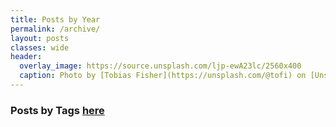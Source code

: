 ```yaml
---
title: Posts by Year
permalink: /archive/
layout: posts
classes: wide
header:
  overlay_image: https://source.unsplash.com/ljp-ewA23lc/2560x400
  caption: Photo by [Tobias Fisher](https://unsplash.com/@tofi) on [Unsplash](https://unsplash.com)
---
```


### Posts by <i class="fas fa-fw fa-tags" aria-hidden="true"></i> Tags [here](/tags)
